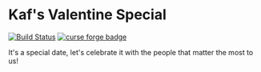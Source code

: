 # Kaf's Valentine Special

[![Build Status](https://img.shields.io/github/actions/workflow/status/iamkaf/valentine/build.yml)](https://github.com/iamkaf/valentine/actions/workflows/build.yml)
[![curse forge badge](https://cf.way2muchnoise.eu/974853.svg)](https://legacy.curseforge.com/minecraft/mc-mods/kafs-valentine-special)

It's a special date, let's celebrate it with the people that matter the most to us!
